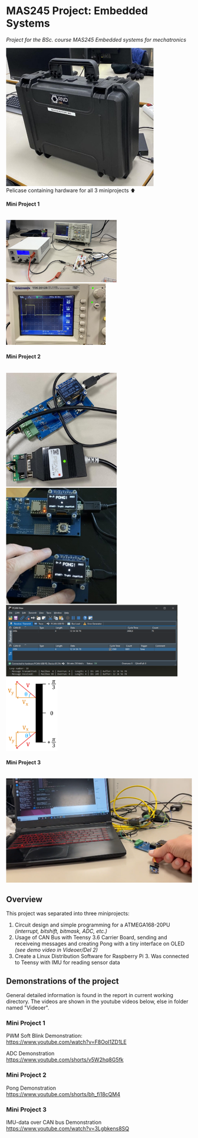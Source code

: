 # MAS245 Project: Embedded Systems

*Project for the BSc. course MAS245 Embedded systems for mechatronics*

<img src="bilde_koffert.jpg" alt="drawing" width="400"/> \
Pelicase containing hardware for all 3 miniprojects :arrow_up:

#### Mini Project 1
 \
<img src="bilde_del1-1.jpg" alt="drawing" width="300"/>
<img src="bilde_del1-2.jpg" alt="drawing" width="270"/>


#### Mini Project 2
 \
<img src="bilde_del2-1.jpg" alt="drawing" width="300"/>
<img src="bilde_del2-2.jpg" alt="drawing" width="300"/>
<img src="bilde_del2-3.png" alt="drawing" width="465"/>
<img src="bilde_del2-4.png" alt="drawing" width="140"/>


#### Mini Project 3
 \
<img src="bilde_del3.png" alt="drawing" width="600"/>

## Overview

This project was separated into three miniprojects:
1) Circuit design and simple programming for a ATMEGA168-20PU *(interrupt, bitshift, bitmask, ADC, etc.)*
2) Usage of CAN Bus with Teensy 3.6 Carrier Board, sending and receiveing messages and creating Pong with a tiny interface on OLED *(see demo video in Videoer/Del 2)*
3) Create a Linux Distribution Software for Raspberry Pi 3. Was connected to Teensy with IMU for reading sensor data

## Demonstrations of the project

General detailed information is found in the report in current working directory. The videos are shown in the youtube videos below, else in folder named "Videoer".

### Mini Project 1

PWM Soft Blink Demonstration: \
https://www.youtube.com/watch?v=F8OoI1ZD1LE

ADC Demonstration \
https://www.youtube.com/shorts/v5W2hq8G5fk

### Mini Project 2

Pong Demonstration \
https://www.youtube.com/shorts/bh_fi18cQM4

### Mini Project 3

IMU-data over CAN bus Demonstration \
https://www.youtube.com/watch?v=3Lgbkens8SQ
